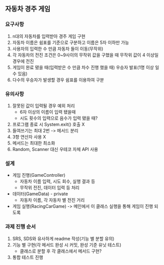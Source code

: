 ## 자동차 경주 게임

### 요구사항
1. n대의 자동차를 입력받아 경주 게임 구현
2. 자동차 이름은 쉼표를 기준으로 구분하고 이름은 5자 이하만 가능
3. 사용자의 입력한 수 만큼 자동차 들이 이동(무작위)
4. 각 자동차의 전진 조건은 0~9사이의 무작위 값을 구했을 때 무작위 값이 4 이상일 경우에 전진
5. 게임이 완료 됐을 때(입력받은 수 만큼 차수 진행 했을 때) 우승자 발표(1명 이상 일 수 있음)
6. 다수의 우승자가 발생할 경우 쉼표를 이용하여 구분

### 유의사항
1. 잘못된 값이 입력될 경우 예외 처리
    - 6자 이상의 이름이 입력 됐을때
    - 시도 횟수의 입력으로 음수가 입력 됐을 때?
2. 프로그램 종료 시 System.exit() 호출 X
3. 들여쓰기는 최대 2번 -> 메서드 분리
4. 3항 연산자 사용 X
5. 메서드는 최대한 최소화
6. Random, Scanner 대신 우테코 자체 API 사용

### 설계
- 게임 진행(GameController)
  - 자동차 이름 입력, 시도 회수, 실행 결과 등
  - 무작위 전진, 데이터 입력 등 처리
- 데이터(GameData) - private
  - 자동차 이름, 각 자동차 별 전진 거리
- 게임 실행(RacingCarGame) -> 메인에서 이 클래스 실행을 통해 게임이 진행 되도록
  

### 과제 진행 순서
1. SRS, SDS와 유사하게 readme 작성(기능 별 분할 유의)
2. 기능 별 구현(각 메서드 완성 시 커밋, 완성 기준 유닛 테스트)
    - 클래스로 분할 후 각 클래스에서 메서드 구현?
3. 통합 테스트 진행